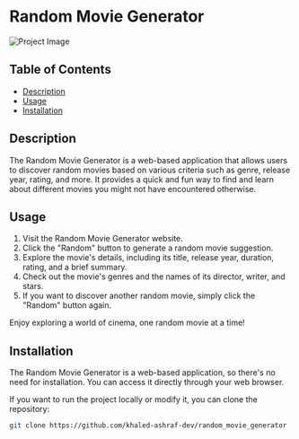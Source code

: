 
# Random Movie Generator

![Project Image](showcase.png)

## Table of Contents

- [Description](#description)
- [Usage](#usage)
- [Installation](#installation)

## Description

The Random Movie Generator is a web-based application that allows users to discover random movies based on various criteria such as genre, release year, rating, and more. It provides a quick and fun way to find and learn about different movies you might not have encountered otherwise.

## Usage

1. Visit the Random Movie Generator website.
2. Click the "Random" button to generate a random movie suggestion.
3. Explore the movie's details, including its title, release year, duration, rating, and a brief summary.
4. Check out the movie's genres and the names of its director, writer, and stars.
5. If you want to discover another random movie, simply click the "Random" button again.

Enjoy exploring a world of cinema, one random movie at a time!

## Installation

The Random Movie Generator is a web-based application, so there's no need for installation. You can access it directly through your web browser.

If you want to run the project locally or modify it, you can clone the repository:

```bash
git clone https://github.com/khaled-ashraf-dev/random_movie_generator
